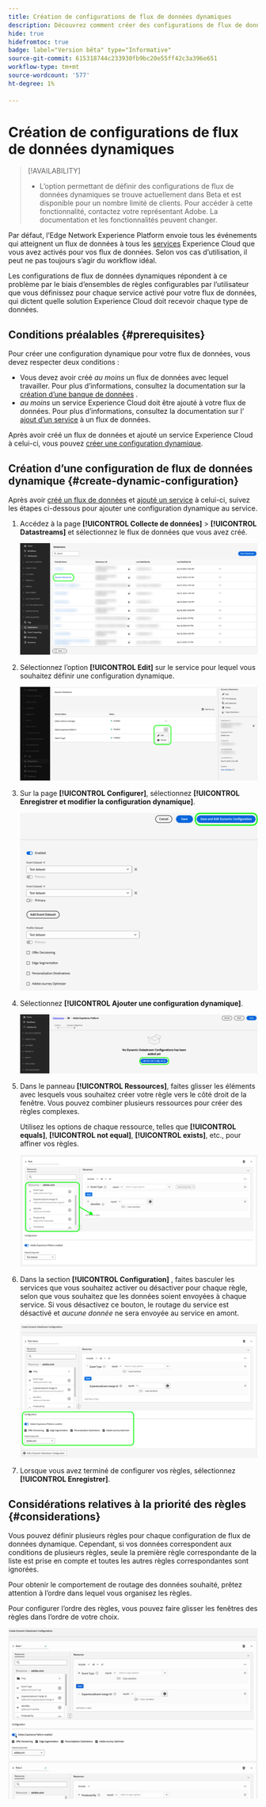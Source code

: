 ```yaml
---
title: Création de configurations de flux de données dynamiques
description: Découvrez comment créer des configurations de flux de données dynamiques pour acheminer vos données vers divers services Experience Cloud, en fonction de règles.
hide: true
hidefromtoc: true
badge: label="Version bêta" type="Informative"
source-git-commit: 615318744c233930fb9bc20e55ff42c3a396e651
workflow-type: tm+mt
source-wordcount: '577'
ht-degree: 1%

---
```



# Création de configurations de flux de données dynamiques

>[!AVAILABILITY]
>
>* L’option permettant de définir des configurations de flux de données dynamiques se trouve actuellement dans Beta et est disponible pour un nombre limité de clients. Pour accéder à cette fonctionnalité, contactez votre représentant Adobe. La documentation et les fonctionnalités peuvent changer.

Par défaut, l’Edge Network Experience Platform envoie tous les événements qui atteignent un flux de données à tous les [services](configure.md#add-services) Experience Cloud que vous avez activés pour vos flux de données. Selon vos cas d’utilisation, il peut ne pas toujours s’agir du workflow idéal.

Les configurations de flux de données dynamiques répondent à ce problème par le biais d’ensembles de règles configurables par l’utilisateur que vous définissez pour chaque service activé pour votre flux de données, qui dictent quelle solution Experience Cloud doit recevoir chaque type de données.

## Conditions préalables {#prerequisites}

Pour créer une configuration dynamique pour votre flux de données, vous devez respecter deux conditions :

* Vous devez avoir créé *au moins* un flux de données avec lequel travailler. Pour plus d’informations, consultez la documentation sur la [création d’une banque de données](configure.md) .
* *au moins* un service Experience Cloud doit être ajouté à votre flux de données. Pour plus d’informations, consultez la documentation sur l’ [ajout d’un service](configure.md#add-services) à un flux de données.

Après avoir créé un flux de données et ajouté un service Experience Cloud à celui-ci, vous pouvez [créer une configuration dynamique](#create-dynamic-configuration).

## Création d’une configuration de flux de données dynamique {#create-dynamic-configuration}

Après avoir [créé un flux de données](configure.md) et [ajouté un service](configure.md#add-services) à celui-ci, suivez les étapes ci-dessous pour ajouter une configuration dynamique au service.

1. Accédez à la page **[!UICONTROL Collecte de données]** > **[!UICONTROL Datastreams]** et sélectionnez le flux de données que vous avez créé.

   ![Image de l’interface utilisateur des flux de données présentant la liste des flux de données.](assets/configure-dynamic-datastream/select-datastream.png)

1. Sélectionnez l’option **[!UICONTROL Edit]** sur le service pour lequel vous souhaitez définir une configuration dynamique.

   ![Image de l’interface utilisateur des flux de données montrant les services ajoutés à un flux de données.](assets/configure-dynamic-datastream/select-service.png)

1. Sur la page **[!UICONTROL Configurer]**, sélectionnez **[!UICONTROL Enregistrer et modifier la configuration dynamique]**.

   ![Image de l’interface utilisateur des flux de données montrant la page de configuration des flux de données.](assets/configure-dynamic-datastream/save-and-edit.png)

1. Sélectionnez **[!UICONTROL Ajouter une configuration dynamique]**.

   ![Image de l’interface utilisateur des flux de données montrant la configuration dynamique sans message d’ajout de règle.](assets/configure-dynamic-datastream/add-dynamic-config.png)

1. Dans le panneau **[!UICONTROL Ressources]**, faites glisser les éléments avec lesquels vous souhaitez créer votre règle vers le côté droit de la fenêtre. Vous pouvez combiner plusieurs ressources pour créer des règles complexes.

   Utilisez les options de chaque ressource, telles que **[!UICONTROL equals]**, **[!UICONTROL not equal]**, **[!UICONTROL exists]**, etc., pour affiner vos règles.

   ![Image de l’interface utilisateur des flux de données montrant la règle de configuration dynamique.](assets/configure-dynamic-datastream/drag-resources.png)

1. Dans la section **[!UICONTROL Configuration]** , faites basculer les services que vous souhaitez activer ou désactiver pour chaque règle, selon que vous souhaitez que les données soient envoyées à chaque service. Si vous désactivez ce bouton, le routage du service est désactivé et *aucune donnée* ne sera envoyée au service en amont.

   ![Image de l’interface utilisateur des flux de données montrant la règle de configuration dynamique.](assets/configure-dynamic-datastream/enable-service.png)

1. Lorsque vous avez terminé de configurer vos règles, sélectionnez **[!UICONTROL Enregistrer]**.

## Considérations relatives à la priorité des règles {#considerations}

Vous pouvez définir plusieurs règles pour chaque configuration de flux de données dynamique. Cependant, si vos données correspondent aux conditions de plusieurs règles, seule la première règle correspondante de la liste est prise en compte et toutes les autres règles correspondantes sont ignorées.

Pour obtenir le comportement de routage des données souhaité, prêtez attention à l’ordre dans lequel vous organisez les règles.

Pour configurer l’ordre des règles, vous pouvez faire glisser les fenêtres des règles dans l’ordre de votre choix.

![GIF montrant comment modifier l’ordre des règles par glisser-déposer.](assets/configure-dynamic-datastream/move-rules.gif)